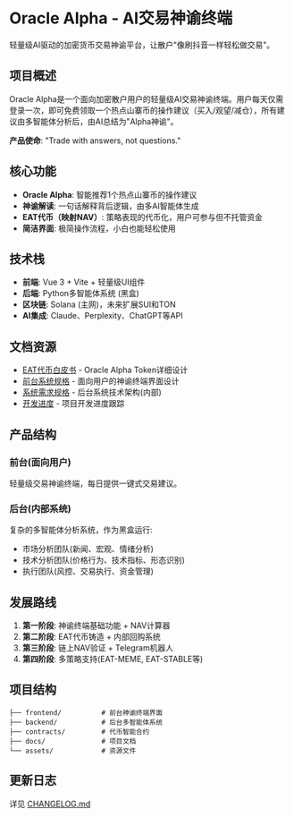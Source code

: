# Oracle Alpha - AI交易神谕终端

轻量级AI驱动的加密货币交易神谕平台，让散户"像刷抖音一样轻松做交易"。

## 项目概述

Oracle Alpha是一个面向加密散户用户的轻量级AI交易神谕终端。用户每天仅需登录一次，即可免费领取一个热点山寨币的操作建议（买入/观望/减仓），所有建议由多智能体分析后，由AI总结为"Alpha神谕"。

**产品使命**: "Trade with answers, not questions."

## 核心功能

- **Oracle Alpha**: 智能推荐1个热点山寨币的操作建议
- **神谕解读**: 一句话解释背后逻辑，由多AI智能体生成
- **EAT代币（映射NAV）**: 策略表现的代币化，用户可参与但不托管资金
- **简洁界面**: 极简操作流程，小白也能轻松使用

## 技术栈

- **前端**: Vue 3 + Vite + 轻量级UI组件
- **后端**: Python多智能体系统 (黑盒)
- **区块链**: Solana (主网)，未来扩展SUI和TON
- **AI集成**: Claude、Perplexity、ChatGPT等API

## 文档资源

- [EAT代币白皮书](./docs/EAT_WHITEPAPER.md) - Oracle Alpha Token详细设计
- [前台系统规格](./docs/FRONTEND_SPEC.md) - 面向用户的神谕终端界面设计
- [系统需求规格](./docs/REQUIREMENTS.md) - 后台系统技术架构(内部)
- [开发进度](./docs/PROGRESS.md) - 项目开发进度跟踪

## 产品结构

### 前台(面向用户)
轻量级交易神谕终端，每日提供一键式交易建议。

### 后台(内部系统) 
复杂的多智能体分析系统，作为黑盒运行:
- 市场分析团队(新闻、宏观、情绪分析)
- 技术分析团队(价格行为、技术指标、形态识别)
- 执行团队(风控、交易执行、资金管理)

## 发展路线

1. **第一阶段**: 神谕终端基础功能 + NAV计算器
2. **第二阶段**: EAT代币铸造 + 内部回购系统
3. **第三阶段**: 链上NAV验证 + Telegram机器人
4. **第四阶段**: 多策略支持(EAT-MEME, EAT-STABLE等)

## 项目结构

```
├── frontend/          # 前台神谕终端界面
├── backend/           # 后台多智能体系统
├── contracts/         # 代币智能合约
├── docs/              # 项目文档
└── assets/            # 资源文件
```

## 更新日志

详见 [CHANGELOG.md](./CHANGELOG.md) 